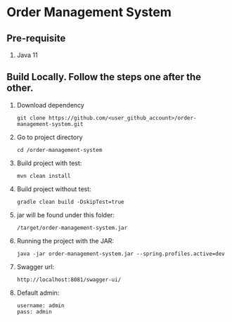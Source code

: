 # Order Management System

## Pre-requisite
1. Java 11

## Build Locally. Follow the steps one after the other.
1. Download dependency
    ```
    git clone https://github.com/<user_github_account>/order-management-system.git
    ``` 
1. Go to project directory
    ```
    cd /order-management-system
    ``` 
1. Build project with test:
    ```
    mvn clean install
    ```
1. Build project without test:
    ```
    gradle clean build -DskipTest=true
    ```
1. jar will be found under this folder:
    ```
    /target/order-management-system.jar
    ```
1. Running the project with the JAR:
    ```
    java -jar order-management-system.jar --spring.profiles.active=dev
    ```
1. Swagger url:
    ```
    http://localhost:8081/swagger-ui/
    ```
1. Default admin:
    ```
    username: admin
    pass: admin
    ```